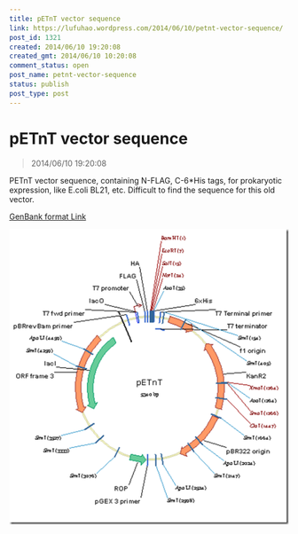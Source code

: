 ```yaml
---
title: pETnT vector sequence
link: https://lufuhao.wordpress.com/2014/06/10/petnt-vector-sequence/
post_id: 1321
created: 2014/06/10 19:20:08
created_gmt: 2014/06/10 10:20:08
comment_status: open
post_name: petnt-vector-sequence
status: publish
post_type: post
---
```


# pETnT vector sequence

> 2014/06/10 19:20:08

PETnT vector sequence, containing N-FLAG, C-6*His tags, for prokaryotic expression, like E.coli BL21, etc. Difficult to find the sequence for this old vector.

[GenBank format Link](/assets/files/pETnT.gb)

![20140610-192008.png](/assets/images/20140610-192008.png)
